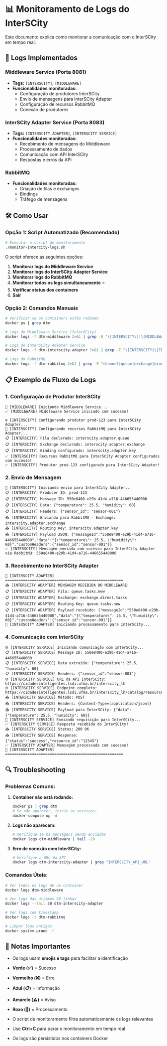 # 📊 Monitoramento de Logs do InterSCity

Este documento explica como monitorar a comunicação com o InterSCity em tempo real.

## 🚀 Logs Implementados

### **Middleware Service (Porta 8081)**
- **Tags:** `[INTERSCITY]`, `[MIDDLEWARE]`
- **Funcionalidades monitoradas:**
  - Configuração de produtores InterSCity
  - Envio de mensagens para InterSCity Adapter
  - Configuração de recursos RabbitMQ
  - Conexão de produtores

### **InterSCity Adapter Service (Porta 8083)**
- **Tags:** `[INTERSCITY ADAPTER]`, `[INTERSCITY SERVICE]`
- **Funcionalidades monitoradas:**
  - Recebimento de mensagens do Middleware
  - Processamento de dados
  - Comunicação com API InterSCity
  - Respostas e erros da API

### **RabbitMQ**
- **Funcionalidades monitoradas:**
  - Criação de filas e exchanges
  - Bindings
  - Tráfego de mensagens

## 🛠️ Como Usar

### **Opção 1: Script Automatizado (Recomendado)**

```bash
# Executar o script de monitoramento
./monitor-intercity-logs.sh
```

O script oferece as seguintes opções:
1. **Monitorar logs do Middleware Service**
2. **Monitorar logs do InterSCity Adapter Service**
3. **Monitorar logs do RabbitMQ**
4. **Monitorar todos os logs simultaneamente** ⭐
5. **Verificar status dos containers**
6. **Sair**

### **Opção 2: Comandos Manuais**

```bash
# Verificar se os containers estão rodando
docker ps | grep dtm

# Logs do Middleware Service (InterSCity)
docker logs -f dtm-middleware 2>&1 | grep -E "\[INTERSCITY\]|\[MIDDLEWARE\]" --color=always

# Logs do InterSCity Adapter Service
docker logs -f dtm-interscity-adapter 2>&1 | grep -E "\[INTERSCITY|\[INTERSCITY ADAPTER\]|\[INTERSCITY SERVICE\]" --color=always

# Logs do RabbitMQ
docker logs -f dtm-rabbitmq 2>&1 | grep -E "channel|queue|exchange|binding" --color=always
```

## 📋 Exemplo de Fluxo de Logs

### **1. Configuração de Produtor InterSCity**
```
🚀 [MIDDLEWARE] Iniciando Middleware Service...
✅ [MIDDLEWARE] Middleware Service iniciado com sucesso!

⚙️ [INTERSCITY] Configurando produtor prod-123 para InterSCity Adapter...
🔧 [INTERSCITY] Configurando recursos RabbitMQ para InterSCity Adapter...
📋 [INTERSCITY] Fila declarada: interscity.adapter.queue
📋 [INTERSCITY] Exchange declarado: interscity.adapter.exchange
📋 [INTERSCITY] Binding configurado: interscity.adapter.key
✅ [INTERSCITY] Recursos RabbitMQ para InterSCity Adapter configurados com sucesso!
✅ [INTERSCITY] Produtor prod-123 configurado para InterSCity Adapter!
```

### **2. Envio de Mensagem**
```
🚀 [INTERSCITY] Iniciando envio para InterSCity Adapter...
📋 [INTERSCITY] Producer ID: prod-123
📋 [INTERSCITY] Message ID: 550e8400-e29b-41d4-a716-446655440000
📋 [INTERSCITY] Data: {"temperature": 25.5, "humidity": 60}
📋 [INTERSCITY] Headers: {"sensor_id": "sensor-001"}
📤 [INTERSCITY] Enviando para RabbitMQ - Exchange: interscity.adapter.exchange
📤 [INTERSCITY] Routing Key: interscity.adapter.key
📤 [INTERSCITY] Payload JSON: {"messageId":"550e8400-e29b-41d4-a716-446655440000","data":"{\"temperature\": 25.5, \"humidity\": 60}","customHeaders":{"sensor_id":"sensor-001"}}
✅ [INTERSCITY] Mensagem enviada com sucesso para InterSCity Adapter via RabbitMQ: 550e8400-e29b-41d4-a716-446655440000
```

### **3. Recebimento no InterSCity Adapter**
```
🔄 [INTERSCITY ADAPTER] =====================================================
📥 [INTERSCITY ADAPTER] MENSAGEM RECEBIDA DO MIDDLEWARE!
📋 [INTERSCITY ADAPTER] Fila: queue.tasks.new
📋 [INTERSCITY ADAPTER] Exchange: exchange.direct.tasks
📋 [INTERSCITY ADAPTER] Routing Key: queue.tasks.new
📋 [INTERSCITY ADAPTER] Payload recebido: {"messageId":"550e8400-e29b-41d4-a716-446655440000","data":"{\"temperature\": 25.5, \"humidity\": 60}","customHeaders":{"sensor_id":"sensor-001"}}
🚀 [INTERSCITY ADAPTER] Iniciando processamento para InterSCity...
```

### **4. Comunicação com InterSCity**
```
🌐 [INTERSCITY SERVICE] Iniciando comunicação com InterSCity...
📋 [INTERSCITY SERVICE] Message ID: 550e8400-e29b-41d4-a716-446655440000
📋 [INTERSCITY SERVICE] Data extraída: {"temperature": 25.5, "humidity": 60}
📋 [INTERSCITY SERVICE] Headers: {"sensor_id":"sensor-001"}
🌐 [INTERSCITY SERVICE] URL da API InterSCity: https://cidadesinteligentes.lsdi.ufma.br/interscity_lh
🌐 [INTERSCITY SERVICE] Endpoint completo: https://cidadesinteligentes.lsdi.ufma.br/interscity_lh/catalog/resources
📤 [INTERSCITY SERVICE] Método: POST
📤 [INTERSCITY SERVICE] Headers: {Content-Type=[application/json]}
📤 [INTERSCITY SERVICE] Payload para InterSCity: {"data": {"temperature": 25.5, "humidity": 60}}
🔄 [INTERSCITY SERVICE] Enviando requisição para InterSCity...
✅ [INTERSCITY SERVICE] Resposta recebida do InterSCity!
📥 [INTERSCITY SERVICE] Status: 200 OK
📥 [INTERSCITY SERVICE] Response: {"status":"success","resource_id":"12345"}
✅ [INTERSCITY ADAPTER] Mensagem processada com sucesso!
🔄 [INTERSCITY ADAPTER] =====================================================
```

## 🔍 Troubleshooting

### **Problemas Comuns:**

1. **Container não está rodando:**
   ```bash
   docker ps | grep dtm
   # Se não aparecer, inicie os serviços:
   docker-compose up -d
   ```

2. **Logs não aparecem:**
   ```bash
   # Verifique se há mensagens sendo enviadas
   docker logs dtm-middleware | tail -20
   ```

3. **Erro de conexão com InterSCity:**
   ```bash
   # Verifique a URL da API
   docker logs dtm-interscity-adapter | grep "INTERSCITY_API_URL"
   ```

### **Comandos Úteis:**

```bash
# Ver todos os logs de um container
docker logs dtm-middleware

# Ver logs das últimas 50 linhas
docker logs --tail 50 dtm-interscity-adapter

# Ver logs com timestamp
docker logs -t dtm-rabbitmq

# Limpar logs antigos
docker system prune -f
```

## 📝 Notas Importantes

- Os logs usam **emojis e tags** para facilitar a identificação
- **Verde (✅)** = Sucesso
- **Vermelho (❌)** = Erro
- **Azul (📋)** = Informação
- **Amarelo (⚠️)** = Aviso
- **Roxo (🔄)** = Processamento

- O script de monitoramento filtra automaticamente os logs relevantes
- Use **Ctrl+C** para parar o monitoramento em tempo real
- Os logs são persistidos nos containers Docker 